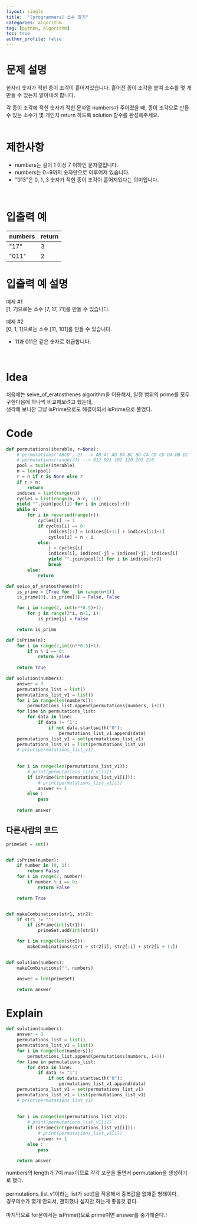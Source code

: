 ```yaml
---
layout: single
title:  "[programmers] 소수 찾기"
categories: algorithm
tag: [python, algorithm]
toc: true
author_profile: false
---
```



# 문제 설명
한자리 숫자가 적힌 종이 조각이 흩어져있습니다. 흩어진 종이 조각을 붙여 소수를 몇 개 만들 수 있는지 알아내려 합니다.

각 종이 조각에 적힌 숫자가 적힌 문자열 numbers가 주어졌을 때, 종이 조각으로 만들 수 있는 소수가 몇 개인지 return 하도록 solution 함수를 완성해주세요.<br/>
<br/>


# 제한사항
<ul>
<li>numbers는 길이 1 이상 7 이하인 문자열입니다.</li>
<li>numbers는 0~9까지 숫자만으로 이루어져 있습니다.</li>
<li>"013"은 0, 1, 3 숫자가 적힌 종이 조각이 흩어져있다는 의미입니다.</li>
</ul>
<br/>

# 입출력 예

<table class="tg">
<thead>
  <tr>
    <th class="tg-0pky">numbers</th>
    <th class="tg-0lax">return</th>
  </tr>
</thead>
<tbody>
  <tr>
    <td class="tg-0lax">"17"</td>
    <td class="tg-0lax">3</td>
  </tr>
  <tr>
    <td class="tg-0lax">"011"</td>
    <td class="tg-0lax">2</td>
  </tr>

</tbody>
</table>


# 입출력 예 설명
예제 #1<br/>
[1, 7]으로는 소수 [7, 17, 71]를 만들 수 있습니다.

예제 #2<br/>
[0, 1, 1]으로는 소수 [11, 101]를 만들 수 있습니다.
- 11과 011은 같은 숫자로 취급합니다.
<br/>


# Idea
<p>처음에는 seive_of_eratosthenes algorithm을 이용해서, 일정 범위의 prime를 모두 구한다음에 하나씩 비교해보려고 했는데,<br/>
생각해 보니깐 그냥 isPrime으로도 해결이되서 isPrime으로 풀었다.
</p>


# Code
```python
def permutations(iterable, r=None):
    # permutations('ABCD', 2) --> AB AC AD BA BC BD CA CB CD DA DB DC
    # permutations(range(3)) --> 012 021 102 120 201 210
    pool = tuple(iterable)
    n = len(pool)
    r = n if r is None else r
    if r > n:
        return
    indices = list(range(n))
    cycles = list(range(n, n-r, -1))
    yield "".join(pool[i] for i in indices[:r])
    while n:
        for i in reversed(range(r)):
            cycles[i] -= 1
            if cycles[i] == 0:
                indices[i:] = indices[i+1:] + indices[i:i+1]
                cycles[i] = n - i
            else:
                j = cycles[i]
                indices[i], indices[-j] = indices[-j], indices[i]
                yield "".join(pool[i] for i in indices[:r])
                break
        else:
            return

def seive_of_eratosthenes(n):
    is_prime = [True for _ in range(n+1)]
    is_prime[0], is_prime[1] = False, False

    for i in range(2, int(n**0.5)+1):
        for j in range(2*i, n+1, i):
            is_prime[j] = False

    return is_prime

def isPrime(n):
    for i in range(2,int(n**0.5)+1):
        if n % i == 0:
            return False
        
    return True

def solution(numbers):
    answer = 0
    permutations_list = list()
    permutations_list_v1 = list()
    for i in range(len(numbers)):
        permutations_list.append(permutations(numbers, i+1))
    for line in permutations_list:
        for data in line:
            if data != "1":
                if not data.startswith("0"):
                    permutations_list_v1.append(data)
    permutations_list_v1 = set(permutations_list_v1)
    permutations_list_v1 = list(permutations_list_v1)
    # print(permutations_list_v1)
    
    
    for i in range(len(permutations_list_v1)):
        # print(permutations_list_v1[i])
        if isPrime(int(permutations_list_v1[i])):
            # print(permutations_list_v1[i])
            answer += 1
        else :
            pass
            
    return answer

```
## 다른사람의 코드

```python
primeSet = set()


def isPrime(number):
    if number in (0, 1):
        return False
    for i in range(2, number):
        if number % i == 0:
            return False

    return True


def makeCombinations(str1, str2):
    if str1 != "":
        if isPrime(int(str1)):
            primeSet.add(int(str1))

    for i in range(len(str2)):
        makeCombinations(str1 + str2[i], str2[:i] + str2[i + 1:])


def solution(numbers):
    makeCombinations("", numbers)

    answer = len(primeSet)

    return answer
```
# Explain

```python
def solution(numbers):
    answer = 0
    permutations_list = list()
    permutations_list_v1 = list()
    for i in range(len(numbers)):
        permutations_list.append(permutations(numbers, i+1))
    for line in permutations_list:
        for data in line:
            if data != "1":
                if not data.startswith("0"):
                    permutations_list_v1.append(data)
    permutations_list_v1 = set(permutations_list_v1)
    permutations_list_v1 = list(permutations_list_v1)
    # print(permutations_list_v1)
    
    
    for i in range(len(permutations_list_v1)):
        # print(permutations_list_v1[i])
        if isPrime(int(permutations_list_v1[i])):
            # print(permutations_list_v1[i])
            answer += 1
        else :
            pass
            
    return answer
```
numbers의 length가 7이 max이므로 각각 포문을 돌면서 permutation을 생성하기로 했다.<br/>
<br/>permutations_list_v1이라는 list가 set()을 적용해서 중복값을 없애준 형태이다.<br/>경우의수가 몇개 안되서, 괜히했나 싶지만 하는게 좋을것 같다.<br/><br/>마지막으로 for문에서는 isPrime()으로 prime이면 answer를 중가해준다.!

